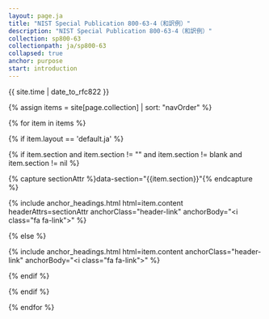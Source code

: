 ```yaml
---
layout: page.ja
title: "NIST Special Publication 800-63-4（和訳例）"
description: "NIST Special Publication 800-63-4（和訳例）"
collection: sp800-63
collectionpath: ja/sp800-63
collapsed: true
anchor: purpose
start: introduction
---
```


{{ site.time | date_to_rfc822 }}

{% assign items = site[page.collection] | sort: "navOrder" %}

{% for item in items %}

  {% if item.layout == 'default.ja' %}

  {% if item.section and item.section != "" and item.section != blank and item.section != nil %}

{% capture sectionAttr %}data-section="{{item.section}}"{% endcapture %}

{% include anchor_headings.html html=item.content headerAttrs=sectionAttr anchorClass="header-link" anchorBody="<i class=\"fa fa-link\"></i>" %}

  {% else %}

{% include anchor_headings.html html=item.content anchorClass="header-link" anchorBody="<i class=\"fa fa-link\"></i>" %}

  {% endif %}

  {% endif %}

{% endfor %}
